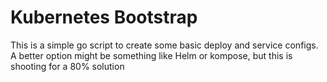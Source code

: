 Kubernetes Bootstrap
====================

This is a simple go script to create some basic deploy and service configs. A better option might be something like Helm or kompose, but this is shooting for a 80% solution
